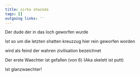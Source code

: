```yaml
---
title: sirka shazoda  
tags: []
outgoing links: ''  
---
```

Der dude der in das loch geworfen wurde

Ist so um die letzten shatten kreuzzug hier rein geworfen worden

wird als feind der wahren zivilisation bezeichnet

Der erste Waechter ist gefallen (von 6) (Aka skelett ist putt)


Ist glanzwaechter!
